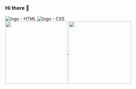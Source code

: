 ### Hi there 👋

<!--
**Negobaah/Negobaah** is a ✨ _special_ ✨ repository because its `README.md` (this file) appears on your GitHub profile.

Here are some ideas to get you started:


- 🔭 I’m currently working on ...
- 🌱 I’m currently learning ...
- 👯 I’m looking to collaborate on ...
- 🤔 I’m looking for help with ...
- 💬 Ask me about ...
- 📫 How to reach me: ...
- 😄 Pronouns: ..
- ⚡ Fun fact: ...
-->
<img src ="https://img.shields.io/badge/HTML5-E34F26?style=for-the-badge&logo=html5&logoColor=white" alt="logo - HTML"/>
<img src ="https://img.shields.io/badge/CSS-239120?&style=for-the-badge&logo=css3&logoColor=white" alt="logo - CSS"/>
<br>
<a href="https://github.com/anuraghazra/github-readme-stats">
  <img height=200 align="center" src="https://github-readme-stats.vercel.app/api?username=Negobaah" />
</a>
<a href="https://github.com/anuraghazra/convoychat">
  <img height=200 align="center" src="https://github-readme-stats.vercel.app/api/top-langs?username=Negobaah&layout=compact&langs_count=8&card_width=320" />
</a>
<br>
<br>
